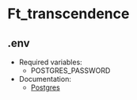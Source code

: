 # Ft_transcendence

## .env

* Required variables:
  * POSTGRES_PASSWORD
* Documentation:
  * [Postgres](https://github.com/docker-library/docs/blob/master/postgres/README.md#environment-variables)
